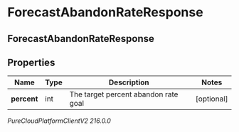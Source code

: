 # ForecastAbandonRateResponse

## ForecastAbandonRateResponse

## Properties

|Name | Type | Description | Notes|
|------------ | ------------- | ------------- | -------------|
| **percent** | int | The target percent abandon rate goal | [optional] |



_PureCloudPlatformClientV2 216.0.0_
